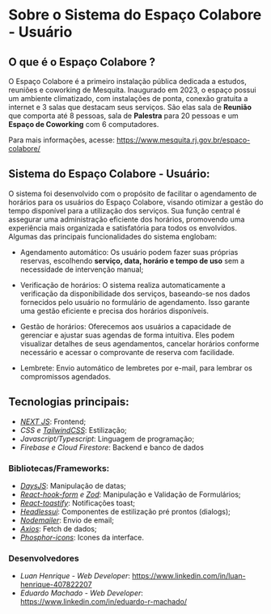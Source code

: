 # Sobre o Sistema do Espaço Colabore - Usuário

## O que é o Espaço Colabore ?

O Espaço Colabore é a primeiro instalação pública dedicada a estudos, reuniões e coworking de Mesquita. Inaugurado em 2023, o espaço possui um ambiente climatizado, com instalações de ponta, conexão gratuita a internet e 3 salas que destacam seus serviços. São elas sala de **Reunião** que comporta até 8 pessoas, sala de **Palestra** para 20 pessoas e um **Espaço de Coworking** com 6 computadores.

Para mais informações, acesse: <https://www.mesquita.rj.gov.br/espaco-colabore/>

## Sistema do Espaço Colabore - Usuário:

O sistema foi desenvolvido com o propósito de facilitar o agendamento de horários para os usuários do Espaço Colabore, visando otimizar a gestão do tempo disponível para a utilização dos serviços. Sua função central é assegurar uma administração eficiente dos horários, promovendo uma experiência mais organizada e satisfatória para todos os envolvidos. Algumas das principais funcionalidades do sistema englobam:

- Agendamento automático: Os usuário podem fazer suas próprias reservas, escolhendo **serviço, data, horário e tempo de uso** sem a necessidade de intervenção manual;

- Verificação de horários: O sistema realiza automaticamente a verificação da disponibilidade dos serviços, baseando-se nos dados fornecidos pelo usuário no formulário de agendamento. Isso garante uma gestão eficiente e precisa dos horários disponíveis.

- Gestão de horários: Oferecemos aos usuários a capacidade de gerenciar e ajustar suas agendas de forma intuitiva. Eles podem visualizar detalhes de seus agendamentos, cancelar horários conforme necessário e acessar o comprovante de reserva com facilidade.

- Lembrete: Envio automático de lembretes por e-mail, para lembrar os compromissos agendados.

## Tecnologias principais:

- *[NEXT JS](https://nextjs.org/docs)*: Frontend;
- *CSS e [TailwindCSS](https://tailwindcss.com/docs/)*: Estilização;
- *Javascript/Typescript*: Linguagem de programação;
- *Firebase e Cloud Firestore*: Backend e banco de dados

### Bibliotecas/Frameworks:

- *[DaysJS](https://day.js.org/)*: Manipulação de datas;
- *[React-hook-form](https://react-hook-form.com/) e [Zod](https://zod.dev/)*: Manipulação e Validação de Formulários;
- *[React-toastify](https://www.npmjs.com/package/react-toastify)*: Notificações toast;
- *[Headlessui](https://headlessui.com/react)*: Componentes de estilização pré prontos (dialogs);
- *[Nodemailer](https://www.nodemailer.com/)*: Envio de email;
- *[Axios](https://axios-http.com/ptbr/docs/intro)*: Fetch de dados;
- *[Phosphor-icons](https://phosphoricons.com/)*: Icones da interface.

### Desenvolvedores

- _Luan Henrique - Web Developer_: <https://www.linkedin.com/in/luan-henrique-407822207>
- _Eduardo Machado - Web Developer_: <https://www.linkedin.com/in/eduardo-r-machado/>
